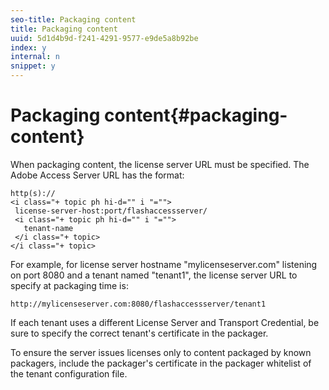 ```yaml
---
seo-title: Packaging content
title: Packaging content
uuid: 5d1d4b9d-f241-4291-9577-e9de5a8b92be
index: y
internal: n
snippet: y
---
```


# Packaging content{#packaging-content}

When packaging content, the license server URL must be specified. The Adobe Access Server URL has the format:

```
http(s)://
<i class="+ topic ph hi-d="" i "="">
 license-server-host:port/flashaccessserver/
 <i class="+ topic ph hi-d="" i "="">
   tenant-name
 </i class="+ topic>
</i class="+ topic>
```

For example, for license server hostname "mylicenseserver.com" listening on port 8080 and a tenant named "tenant1", the license server URL to specify at packaging time is:

```
http://mylicenseserver.com:8080/flashaccessserver/tenant1
```

If each tenant uses a different License Server and Transport Credential, be sure to specify the correct tenant's certificate in the packager.

To ensure the server issues licenses only to content packaged by known packagers, include the packager's certificate in the packager whitelist of the tenant configuration file. 
